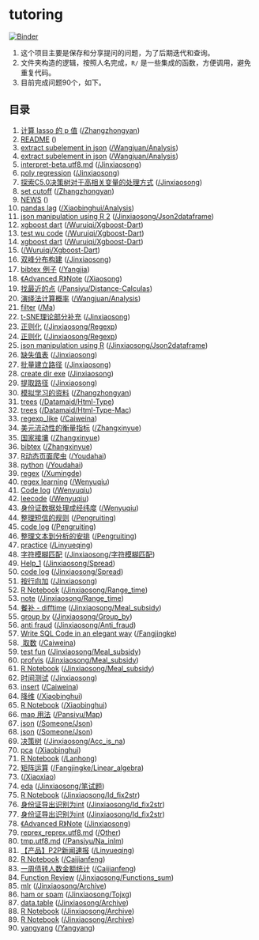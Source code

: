 
<!-- README.md is generated from README.Rmd. Please edit that file -->

# tutoring

<!-- badges: start -->

[![Binder](https://mybinder.org/badge_logo.svg)](https://mybinder.org/v2/gh/JiaxiangBU/tutoring/master)
<!-- badges: end -->

1.  这个项目主要是保存和分享提问的问题，为了后期迭代和查询。
2.  文件夹构造的逻辑，按照人名完成，`R/` 是一些集成的函数，方便调用，避免重复代码。
3.  目前完成问题90个，如下。

## 目录

1.  [计算 lasso 的 p
    值](https://jiaxiangbu.github.io/tutoring//zhangzhongyan/glmnet.html)
    ([/Zhangzhongyan](https://github.com/JiaxiangBU/tutoring/tree/master//zhangzhongyan/glmnet.html))
2.  [README](https://jiaxiangbu.github.io/tutoring//README)
    ([](https://github.com/JiaxiangBU/tutoring/tree/master//README.md))
3.  [extract subelement in
    json](https://jiaxiangbu.github.io/tutoring//wangjuan/analysis/extract_subelement_in_json)
    ([/Wangjuan/Analysis](https://github.com/JiaxiangBU/tutoring/tree/master//wangjuan/analysis/extract_subelement_in_json.md))
4.  [extract subelement in
    json](https://mybinder.org/v2/gh/JiaxiangBU/tutoring/master?filepath=wangjuan%2Fanalysis%2Fextract_subelement_in_json.ipynb)
    ([/Wangjuan/Analysis](https://github.com/JiaxiangBU/tutoring/tree/master//wangjuan/analysis/extract_subelement_in_json.ipynb))
5.  [interpret-beta.utf8.md](https://jiaxiangbu.github.io/tutoring//jinxiaosong/interpret-beta.html)
    ([/Jinxiaosong](https://github.com/JiaxiangBU/tutoring/tree/master//jinxiaosong/interpret-beta.html))
6.  [poly
    regression](https://jiaxiangbu.github.io/tutoring//jinxiaosong/poly-regression)
    ([/Jinxiaosong](https://github.com/JiaxiangBU/tutoring/tree/master//jinxiaosong/poly-regression.md))
7.  [探索C5.0决策树对于高相关变量的处理方式](https://jiaxiangbu.github.io/tutoring//jinxiaosong/corr_c50_test.html)
    ([/Jinxiaosong](https://github.com/JiaxiangBU/tutoring/tree/master//jinxiaosong/corr_c50_test.html))
8.  [set
    cutoff](https://jiaxiangbu.github.io/tutoring//zhangzhongyan/set-cutoff)
    ([/Zhangzhongyan](https://github.com/JiaxiangBU/tutoring/tree/master//zhangzhongyan/set-cutoff.md))
9.  [NEWS](https://jiaxiangbu.github.io/tutoring//NEWS)
    ([](https://github.com/JiaxiangBU/tutoring/tree/master//NEWS.md))
10. [pandas
    lag](https://mybinder.org/v2/gh/JiaxiangBU/tutoring/master?filepath=xiaobinghui%2Fanalysis%2Fpandas-lag.ipynb)
    ([/Xiaobinghui/Analysis](https://github.com/JiaxiangBU/tutoring/tree/master//xiaobinghui/analysis/pandas-lag.ipynb))
11. [json manipulation using
    R 2](https://jiaxiangbu.github.io/tutoring//jinxiaosong/json2dataframe/json2df-2019-04-28)
    ([/Jinxiaosong/Json2dataframe](https://github.com/JiaxiangBU/tutoring/tree/master//jinxiaosong/json2dataframe/json2df-2019-04-28.md))
12. [xgboost
    dart](https://mybinder.org/v2/gh/JiaxiangBU/tutoring/master?filepath=wuruiqi%2Fxgboost-dart%2Fxgboost-dart.ipynb)
    ([/Wuruiqi/Xgboost-Dart](https://github.com/JiaxiangBU/tutoring/tree/master//wuruiqi/xgboost-dart/xgboost-dart.ipynb))
13. [test wu
    code](https://mybinder.org/v2/gh/JiaxiangBU/tutoring/master?filepath=wuruiqi%2Fxgboost-dart%2Ftest-wu-code.ipynb)
    ([/Wuruiqi/Xgboost-Dart](https://github.com/JiaxiangBU/tutoring/tree/master//wuruiqi/xgboost-dart/test-wu-code.ipynb))
14. [xgboost
    dart](https://jiaxiangbu.github.io/tutoring//wuruiqi/xgboost-dart/xgboost-dart)
    ([/Wuruiqi/Xgboost-Dart](https://github.com/JiaxiangBU/tutoring/tree/master//wuruiqi/xgboost-dart/xgboost-dart.md))
15. [](https://jiaxiangbu.github.io/tutoring//wuruiqi/xgboost-dart/xgboost-dart.html)
    ([/Wuruiqi/Xgboost-Dart](https://github.com/JiaxiangBU/tutoring/tree/master//wuruiqi/xgboost-dart/xgboost-dart.html))
16. [双峰分布构建](https://jiaxiangbu.github.io/tutoring//jinxiaosong/distribution-trick)
    ([/Jinxiaosong](https://github.com/JiaxiangBU/tutoring/tree/master//jinxiaosong/distribution-trick.md))
17. [bibtex 例子](https://jiaxiangbu.github.io/tutoring//yangjia/bibtex)
    ([/Yangjia](https://github.com/JiaxiangBU/tutoring/tree/master//yangjia/bibtex.md))
18. [《Advanced
    R》Note](https://jiaxiangbu.github.io/tutoring//xiaosong/english_display.html)
    ([/Xiaosong](https://github.com/JiaxiangBU/tutoring/tree/master//xiaosong/english_display.html))
19. [找最近的点](https://jiaxiangbu.github.io/tutoring//pansiyu/distance-calculas/readme-dist-cal)
    ([/Pansiyu/Distance-Calculas](https://github.com/JiaxiangBU/tutoring/tree/master//pansiyu/distance-calculas/readme-dist-cal.md))
20. [演绎法计算概率](https://jiaxiangbu.github.io/tutoring//wangjuan/analysis/prob-deduction)
    ([/Wangjuan/Analysis](https://github.com/JiaxiangBU/tutoring/tree/master//wangjuan/analysis/prob-deduction.md))
21. [filter](https://mybinder.org/v2/gh/JiaxiangBU/tutoring/master?filepath=ma%2Ffilter.ipynb)
    ([/Ma](https://github.com/JiaxiangBU/tutoring/tree/master//ma/filter.ipynb))
22. [t-SNE理论部分补充](https://jiaxiangbu.github.io/tutoring//jinxiaosong/t-sne-theory.html)
    ([/Jinxiaosong](https://github.com/JiaxiangBU/tutoring/tree/master//jinxiaosong/t-sne-theory.html))
23. [正则化](https://jiaxiangbu.github.io/tutoring//jinxiaosong/regexp/str_match-02)
    ([/Jinxiaosong/Regexp](https://github.com/JiaxiangBU/tutoring/tree/master//jinxiaosong/regexp/str_match-02.md))
24. [正则化](https://jiaxiangbu.github.io/tutoring//jinxiaosong/regexp/str_match)
    ([/Jinxiaosong/Regexp](https://github.com/JiaxiangBU/tutoring/tree/master//jinxiaosong/regexp/str_match.md))
25. [json manipulation using
    R](https://jiaxiangbu.github.io/tutoring//jinxiaosong/json2dataframe/json2dataframe)
    ([/Jinxiaosong/Json2dataframe](https://github.com/JiaxiangBU/tutoring/tree/master//jinxiaosong/json2dataframe/json2dataframe.md))
26. [缺失值表](https://jiaxiangbu.github.io/tutoring//jinxiaosong/na-summary)
    ([/Jinxiaosong](https://github.com/JiaxiangBU/tutoring/tree/master//jinxiaosong/na-summary.md))
27. [批量建立路径](https://jiaxiangbu.github.io/tutoring//jinxiaosong/batch_create_dir)
    ([/Jinxiaosong](https://github.com/JiaxiangBU/tutoring/tree/master//jinxiaosong/batch_create_dir.md))
28. [create dir
    exe](https://jiaxiangbu.github.io/tutoring//jinxiaosong/create_dir_exe)
    ([/Jinxiaosong](https://github.com/JiaxiangBU/tutoring/tree/master//jinxiaosong/create_dir_exe.md))
29. [提取路径](https://jiaxiangbu.github.io/tutoring//jinxiaosong/extract_path_part)
    ([/Jinxiaosong](https://github.com/JiaxiangBU/tutoring/tree/master//jinxiaosong/extract_path_part.md))
30. [模拟学习的资料](https://jiaxiangbu.github.io/tutoring//zhangzhongyan/sim-learning)
    ([/Zhangzhongyan](https://github.com/JiaxiangBU/tutoring/tree/master//zhangzhongyan/sim-learning.md))
31. [trees](https://jiaxiangbu.github.io/tutoring//dataMaid/html-type/dataMaid_trees.html)
    ([/Datamaid/Html-Type](https://github.com/JiaxiangBU/tutoring/tree/master//dataMaid/html-type/dataMaid_trees.html))
32. [trees](https://jiaxiangbu.github.io/tutoring//dataMaid/html-type-mac/dataMaid_trees.html)
    ([/Datamaid/Html-Type-Mac](https://github.com/JiaxiangBU/tutoring/tree/master//dataMaid/html-type-mac/dataMaid_trees.html))
33. [regexp\_like](https://jiaxiangbu.github.io/tutoring//caiweina/regexp_like)
    ([/Caiweina](https://github.com/JiaxiangBU/tutoring/tree/master//caiweina/regexp_like.md))
34. [美元流动性的衡量指标](https://jiaxiangbu.github.io/tutoring//zhangxinyue/target)
    ([/Zhangxinyue](https://github.com/JiaxiangBU/tutoring/tree/master//zhangxinyue/target.md))
35. [国家接壤](https://jiaxiangbu.github.io/tutoring//zhangxinyue/border)
    ([/Zhangxinyue](https://github.com/JiaxiangBU/tutoring/tree/master//zhangxinyue/border.md))
36. [bibtex](https://jiaxiangbu.github.io/tutoring//zhangxinyue/bibtex)
    ([/Zhangxinyue](https://github.com/JiaxiangBU/tutoring/tree/master//zhangxinyue/bibtex.md))
37. [R动态页面爬虫](https://jiaxiangbu.github.io/tutoring//youdahai/rcookies)
    ([/Youdahai](https://github.com/JiaxiangBU/tutoring/tree/master//youdahai/rcookies.md))
38. [python](https://mybinder.org/v2/gh/JiaxiangBU/tutoring/master?filepath=youdahai%2Fpython.ipynb)
    ([/Youdahai](https://github.com/JiaxiangBU/tutoring/tree/master//youdahai/python.ipynb))
39. [regex](https://jiaxiangbu.github.io/tutoring//xumingde/regex)
    ([/Xumingde](https://github.com/JiaxiangBU/tutoring/tree/master//xumingde/regex.md))
40. [regex
    learning](https://jiaxiangbu.github.io/tutoring//wenyuqiu/regex_learning)
    ([/Wenyuqiu](https://github.com/JiaxiangBU/tutoring/tree/master//wenyuqiu/regex_learning.md))
41. [Code
    log](https://jiaxiangbu.github.io/tutoring//wenyuqiu/regex_code_log)
    ([/Wenyuqiu](https://github.com/JiaxiangBU/tutoring/tree/master//wenyuqiu/regex_code_log.md))
42. [leecode](https://jiaxiangbu.github.io/tutoring//wenyuqiu/leecode)
    ([/Wenyuqiu](https://github.com/JiaxiangBU/tutoring/tree/master//wenyuqiu/leecode.md))
43. [身份证数据处理成经纬度](https://jiaxiangbu.github.io/tutoring//wenyuqiu/lat_and_long)
    ([/Wenyuqiu](https://github.com/JiaxiangBU/tutoring/tree/master//wenyuqiu/lat_and_long.md))
44. [整理短信的规则](https://jiaxiangbu.github.io/tutoring//pengruiting/rule)
    ([/Pengruiting](https://github.com/JiaxiangBU/tutoring/tree/master//pengruiting/rule.md))
45. [code
    log](https://jiaxiangbu.github.io/tutoring//pengruiting/code_log)
    ([/Pengruiting](https://github.com/JiaxiangBU/tutoring/tree/master//pengruiting/code_log.md))
46. [整理文本到分析的安排](https://jiaxiangbu.github.io/tutoring//pengruiting/ana)
    ([/Pengruiting](https://github.com/JiaxiangBU/tutoring/tree/master//pengruiting/ana.md))
47. [practice](https://jiaxiangbu.github.io/tutoring//linyueqing/practice)
    ([/Linyueqing](https://github.com/JiaxiangBU/tutoring/tree/master//linyueqing/practice.md))
48. [字符模糊匹配](https://jiaxiangbu.github.io/tutoring//jinxiaosong/字符模糊匹配/join)
    ([/Jinxiaosong/字符模糊匹配](https://github.com/JiaxiangBU/tutoring/tree/master//jinxiaosong/字符模糊匹配/join.md))
49. [Help\_1](https://jiaxiangbu.github.io/tutoring//jinxiaosong/spread/song_help_1.html)
    ([/Jinxiaosong/Spread](https://github.com/JiaxiangBU/tutoring/tree/master//jinxiaosong/spread/song_help_1.html))
50. [code
    log](https://jiaxiangbu.github.io/tutoring//jinxiaosong/spread/code_log)
    ([/Jinxiaosong/Spread](https://github.com/JiaxiangBU/tutoring/tree/master//jinxiaosong/spread/code_log.md))
51. [按行向加](https://jiaxiangbu.github.io/tutoring//jinxiaosong/row_sum)
    ([/Jinxiaosong](https://github.com/JiaxiangBU/tutoring/tree/master//jinxiaosong/row_sum.md))
52. [R
    Notebook](https://jiaxiangbu.github.io/tutoring//jinxiaosong/range_time/note.nb.html)
    ([/Jinxiaosong/Range\_time](https://github.com/JiaxiangBU/tutoring/tree/master//jinxiaosong/range_time/note.nb.html))
53. [note](https://jiaxiangbu.github.io/tutoring//jinxiaosong/range_time/note)
    ([/Jinxiaosong/Range\_time](https://github.com/JiaxiangBU/tutoring/tree/master//jinxiaosong/range_time/note.md))
54. [餐补 -
    difftime](https://jiaxiangbu.github.io/tutoring//jinxiaosong/meal_subsidy/difftime)
    ([/Jinxiaosong/Meal\_subsidy](https://github.com/JiaxiangBU/tutoring/tree/master//jinxiaosong/meal_subsidy/difftime.md))
55. [group
    by](https://jiaxiangbu.github.io/tutoring//jinxiaosong/group_by/group_by)
    ([/Jinxiaosong/Group\_by](https://github.com/JiaxiangBU/tutoring/tree/master//jinxiaosong/group_by/group_by.md))
56. [anti
    fraud](https://jiaxiangbu.github.io/tutoring//jinxiaosong/anti_fraud/note)
    ([/Jinxiaosong/Anti\_fraud](https://github.com/JiaxiangBU/tutoring/tree/master//jinxiaosong/anti_fraud/note.md))
57. [Write SQL Code in an elegant
    way](https://jiaxiangbu.github.io/tutoring//fangjingke/write_sql_in_elegant_way)
    ([/Fangjingke](https://github.com/JiaxiangBU/tutoring/tree/master//fangjingke/write_sql_in_elegant_way.md))
58. [ 取数](https://jiaxiangbu.github.io/tutoring//caiweina/regex)
    ([/Caiweina](https://github.com/JiaxiangBU/tutoring/tree/master//caiweina/regex.md))
59. [test
    fun](https://jiaxiangbu.github.io/tutoring//jinxiaosong/meal_subsidy/test_fun)
    ([/Jinxiaosong/Meal\_subsidy](https://github.com/JiaxiangBU/tutoring/tree/master//jinxiaosong/meal_subsidy/test_fun.md))
60. [profvis](https://jiaxiangbu.github.io/tutoring//jinxiaosong/meal_subsidy/profile.html)
    ([/Jinxiaosong/Meal\_subsidy](https://github.com/JiaxiangBU/tutoring/tree/master//jinxiaosong/meal_subsidy/profile.html))
61. [R
    Notebook](https://jiaxiangbu.github.io/tutoring//jinxiaosong/meal_subsidy/test_fun.nb.html)
    ([/Jinxiaosong/Meal\_subsidy](https://github.com/JiaxiangBU/tutoring/tree/master//jinxiaosong/meal_subsidy/test_fun.nb.html))
62. [时间测试](https://jiaxiangbu.github.io/tutoring//jinxiaosong/time)
    ([/Jinxiaosong](https://github.com/JiaxiangBU/tutoring/tree/master//jinxiaosong/time.md))
63. [insert](https://jiaxiangbu.github.io/tutoring//caiweina/insert)
    ([/Caiweina](https://github.com/JiaxiangBU/tutoring/tree/master//caiweina/insert.md))
64. [降维](https://jiaxiangbu.github.io/tutoring//xiaobinghui/pca)
    ([/Xiaobinghui](https://github.com/JiaxiangBU/tutoring/tree/master//xiaobinghui/pca.md))
65. [R
    Notebook](https://jiaxiangbu.github.io/tutoring//xiaobinghui/README.nb.html)
    ([/Xiaobinghui](https://github.com/JiaxiangBU/tutoring/tree/master//xiaobinghui/README.nb.html))
66. [map 用法](https://jiaxiangbu.github.io/tutoring//pansiyu/map/map)
    ([/Pansiyu/Map](https://github.com/JiaxiangBU/tutoring/tree/master//pansiyu/map/map.md))
67. [json](https://jiaxiangbu.github.io/tutoring//someone/json/json)
    ([/Someone/Json](https://github.com/JiaxiangBU/tutoring/tree/master//someone/json/json.md))
68. [json](https://jiaxiangbu.github.io/tutoring//someone/json/json.nb.html)
    ([/Someone/Json](https://github.com/JiaxiangBU/tutoring/tree/master//someone/json/json.nb.html))
69. [决策树](https://jiaxiangbu.github.io/tutoring//jinxiaosong/acc_is_na/README)
    ([/Jinxiaosong/Acc\_is\_na](https://github.com/JiaxiangBU/tutoring/tree/master//jinxiaosong/acc_is_na/README.md))
70. [pca](https://jiaxiangbu.github.io/tutoring//xiaobinghui/pca.nb.html)
    ([/Xiaobinghui](https://github.com/JiaxiangBU/tutoring/tree/master//xiaobinghui/pca.nb.html))
71. [R
    Notebook](https://jiaxiangbu.github.io/tutoring//lanhong/patientId2MedicineId)
    ([/Lanhong](https://github.com/JiaxiangBU/tutoring/tree/master//lanhong/patientId2MedicineId.md))
72. [矩阵运算](https://jiaxiangbu.github.io/tutoring//fangjingke/linear_algebra/README)
    ([/Fangjingke/Linear\_algebra](https://github.com/JiaxiangBU/tutoring/tree/master//fangjingke/linear_algebra/README.md))
73. [](https://jiaxiangbu.github.io/tutoring//xiaoxiao/xiaoxiao_180602.html)
    ([/Xiaoxiao](https://github.com/JiaxiangBU/tutoring/tree/master//xiaoxiao/xiaoxiao_180602.html))
74. [eda](https://jiaxiangbu.github.io/tutoring//jinxiaosong/笔试题/eda.nb.html)
    ([/Jinxiaosong/笔试题](https://github.com/JiaxiangBU/tutoring/tree/master//jinxiaosong/笔试题/eda.nb.html))
75. [R
    Notebook](https://jiaxiangbu.github.io/tutoring//jinxiaosong/id_fix2str/note.nb.html)
    ([/Jinxiaosong/Id\_fix2str](https://github.com/JiaxiangBU/tutoring/tree/master//jinxiaosong/id_fix2str/note.nb.html))
76. [身份证导出识别为int](https://jiaxiangbu.github.io/tutoring//jinxiaosong/id_fix2str/note.html)
    ([/Jinxiaosong/Id\_fix2str](https://github.com/JiaxiangBU/tutoring/tree/master//jinxiaosong/id_fix2str/note.html))
77. [身份证导出识别为int](https://jiaxiangbu.github.io/tutoring//jinxiaosong/id_fix2str/README)
    ([/Jinxiaosong/Id\_fix2str](https://github.com/JiaxiangBU/tutoring/tree/master//jinxiaosong/id_fix2str/README.md))
78. [《Advanced
    R》Note](https://jiaxiangbu.github.io/tutoring//jinxiaosong/english_display.html)
    ([/Jinxiaosong](https://github.com/JiaxiangBU/tutoring/tree/master//jinxiaosong/english_display.html))
79. [reprex\_reprex.utf8.md](https://jiaxiangbu.github.io/tutoring//other/dup_incol.html)
    ([/Other](https://github.com/JiaxiangBU/tutoring/tree/master//other/dup_incol.html))
80. [tmp.utf8.md](https://jiaxiangbu.github.io/tutoring//pansiyu/NA_inlm/tmp.html)
    ([/Pansiyu/Na\_inlm](https://github.com/JiaxiangBU/tutoring/tree/master//pansiyu/NA_inlm/tmp.html))
81. [【产品】P2P新闻速报](https://jiaxiangbu.github.io/tutoring//linyueqing/useMarkdown.html)
    ([/Linyueqing](https://github.com/JiaxiangBU/tutoring/tree/master//linyueqing/useMarkdown.html))
82. [R
    Notebook](https://jiaxiangbu.github.io/tutoring//caijianfeng/note.nb.html)
    ([/Caijianfeng](https://github.com/JiaxiangBU/tutoring/tree/master//caijianfeng/note.nb.html))
83. [一周债转人数金额统计](https://jiaxiangbu.github.io/tutoring//caijianfeng/ptrans.html)
    ([/Caijianfeng](https://github.com/JiaxiangBU/tutoring/tree/master//caijianfeng/ptrans.html))
84. [Function
    Review](https://jiaxiangbu.github.io/tutoring//jinxiaosong/functions_sum/note.nb.html)
    ([/Jinxiaosong/Functions\_sum](https://github.com/JiaxiangBU/tutoring/tree/master//jinxiaosong/functions_sum/note.nb.html))
85. [mlr](https://jiaxiangbu.github.io/tutoring//jinxiaosong/archive/mlr.html)
    ([/Jinxiaosong/Archive](https://github.com/JiaxiangBU/tutoring/tree/master//jinxiaosong/archive/mlr.html))
86. [ham or
    spam](https://jiaxiangbu.github.io/tutoring//jinxiaosong/tojxg/sms_start.html)
    ([/Jinxiaosong/Tojxg](https://github.com/JiaxiangBU/tutoring/tree/master//jinxiaosong/tojxg/sms_start.html))
87. [data.table](https://jiaxiangbu.github.io/tutoring//jinxiaosong/archive/data_table.html)
    ([/Jinxiaosong/Archive](https://github.com/JiaxiangBU/tutoring/tree/master//jinxiaosong/archive/data_table.html))
88. [R
    Notebook](https://jiaxiangbu.github.io/tutoring//jinxiaosong/archive/xiaosong2.nb.html)
    ([/Jinxiaosong/Archive](https://github.com/JiaxiangBU/tutoring/tree/master//jinxiaosong/archive/xiaosong2.nb.html))
89. [R
    Notebook](https://jiaxiangbu.github.io/tutoring//jinxiaosong/archive/xiaosong1.nb.html)
    ([/Jinxiaosong/Archive](https://github.com/JiaxiangBU/tutoring/tree/master//jinxiaosong/archive/xiaosong1.nb.html))
90. [yangyang](https://mybinder.org/v2/gh/JiaxiangBU/tutoring/master?filepath=yangyang%2Fyangyang.ipynb)
    ([/Yangyang](https://github.com/JiaxiangBU/tutoring/tree/master//yangyang/yangyang.ipynb))
